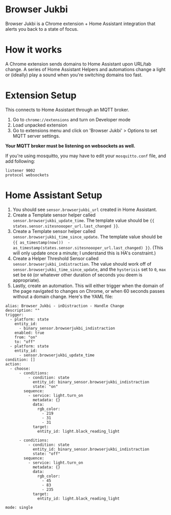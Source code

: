 # Browser Jukbi

Browser Jukbi is a Chrome extension + Home Assistant integration that alerts you back to a state of focus.


# How it works

A Chrome extension sends domains to Home Assistant upon URL/tab change.
A series of Home Assistant Helpers and automations change a light or (ideally) play a sound when you're switching domains too fast.


# Extension Setup

This connects to Home Assistant through an MQTT broker.

1. Go to `chrome://extensions` and turn on Developer mode
2. Load unpacked extension
3. Go to extensions menu and click on 'Browser Jukbi' > Options to set MQTT server settings.

**Your MQTT broker must be listening on websockets as well.**

If you're using mosquitto, you may have to edit your `mosquitto.conf` file, and add following:
```
listener 9002
protocol websockets
```

# Home Assistant Setup

1. You should see `sensor.browserjukbi_url` created in Home Assistant.
2. Create a Template sensor helper called `sensor.browserjukbi_update_time`. The template value should be
`{{ states.sensor.sitesnoooper_url.last_changed }}`.
3. Create a Template sensor helper called `sensor.browserjukbi_time_since_update`. The template value should be
`{{ as_timestamp(now())  - as_timestamp(states.sensor.sitesnoooper_url.last_changed) }}`. (This will only update once a minute; I understand this is HA's constraint.)
4. Create a Helper Threshold Sensor called `sensor.browserjukbi_indistraction`. The value should work off of `sensor.browserjukbi_time_since_update`, and the  `hysterisis` set to `0`, `max` set be `60` (or whatever other duration of seconds you deem is appropriate).
5. Lastly, create an automation. This will either trigger when the domain of the page navigated to changes on Chrome, or when 60 seconds passes without a domain change. Here's the YAML file:
```
alias: Browser Jukbi - inDistraction - Handle Change
description: ""
trigger:
  - platform: state
    entity_id:
      - binary_sensor.browserjukbi_indistraction
    enabled: true
    from: "on"
    to: "off"
  - platform: state
    entity_id:
      - sensor.browserjukbi_update_time
condition: []
action:
  - choose:
      - conditions:
          - condition: state
            entity_id: binary_sensor.browserjukbi_indistraction
            state: "on"
        sequence:
          - service: light.turn_on
            metadata: {}
            data:
              rgb_color:
                - 219
                - 31
                - 31
            target:
              entity_id: light.black_reading_light
          
      - conditions:
          - condition: state
            entity_id: binary_sensor.browserjukbi_indistraction
            state: "off"
        sequence:
          - service: light.turn_on
            metadata: {}
            data:
              rgb_color:
                - 45
                - 83
                - 235
            target:
              entity_id: light.black_reading_light
          
mode: single
```

